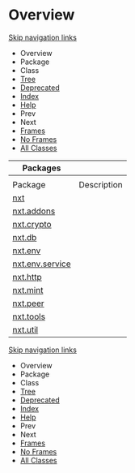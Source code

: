 # Overview

[Skip navigation links](overview.md#skip.navbar.top)

* Overview
* Package
* Class
* [Tree](class-hierarchy.md)
* [Deprecated](broken-reference)
* [Index](index-files/a-index.md)
* [Help](how-this-api-document-is-organized.md)
* Prev
* Next
* [Frames](broken-reference)
* [No Frames](overview.md)
* [All Classes](all-classes.md)

| Packages                                              |             |
| ----------------------------------------------------- | ----------- |
|                                                       |             |
| Package                                               | Description |
| [nxt](nxt/nxt.md)                                     |             |
| [nxt.addons](nxt/addons/nxt.addons.md)                |             |
| [nxt.crypto](nxt/crypto/nxt.crypto.md)                |             |
| [nxt.db](nxt/db/nxt.db.md)                            |             |
| [nxt.env](nxt/env/nxt.env.md)                         |             |
| [nxt.env.service](nxt/env/service/nxt.env.service.md) |             |
| [nxt.http](nxt/http/nxt.http.md)                      |             |
| [nxt.mint](nxt/mint/nxt.mint.md)                      |             |
| [nxt.peer](nxt/peer/nxt.peer.md)                      |             |
| [nxt.tools](nxt/tools/nxt.tools.md)                   |             |
| [nxt.util](nxt/util/nxt.util.md)                      |             |

[Skip navigation links](overview.md#skip.navbar.bottom)

* Overview
* Package
* Class
* [Tree](class-hierarchy.md)
* [Deprecated](broken-reference)
* [Index](index-files/a-index.md)
* [Help](how-this-api-document-is-organized.md)
* Prev
* Next
* [Frames](broken-reference)
* [No Frames](overview.md)
* [All Classes](all-classes.md)
